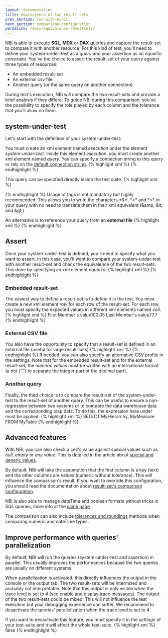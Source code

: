 ```yaml
---
layout: documentation
title: Equivalence of two result-sets
prev_section: run-with-nunit
next_section: comparison-configuration
permalink: /docs/equivalence-resultsets/
---
```


NBi is able to execute **SQL**, **MDX** or **DAX** queries and capture the result-set to compare it with another resource. For this kind of test, you'll need to define your system-under-test as a *query* and your assertion as an *equalTo* constraint. You've the choice to assert the result-set of your query against three types of resources:

* An embedded result-set
* An external csv file
* Another query (or the same query on another connection)

During test's execution, NBi will compare the two result-sets and provide a brief analysis if they differe. To guide NBi during this comparison, you've the possibility to specify the role played by each column and the tolerance that you'll allow on them.

## system-under-test
Let's start with the definition of your system-under-test:

You must create an xml element named *execution* under the element *system-under-test*. Inside this element *execution*, you must create another xml element named *query*. You can specify a connection string to this query or rely on the [default connection string](/docs/manage-connection-strings).
{% highlight xml %}
<system-under-test>
  <execution>
    <query connectionString="..."/>
  </execution>
</system-under-test>
{% endhighlight %}

This query can be specified directly inside the test suite.
{% highlight xml %}
<query connectionString="...">
<![CDATA[
  SELECT
    {[Measure].[MyMeasure]} ON 0,
    {[MyDimension].[MyHierarchy].Members} ON 1
  FROM
    MyCube
]]>
</query>
{% endhighlight %}
Usage of tags <![CDATA[ and ]]> is not mandatory but highly recommended. This allows you to write the characters *&*, *<* and *>* in your query with no need to translate them in their xml equivalent (&amp;amp; &amp;lt; and &amp;gt;)

An alternative is to reference your query from an **external file**
{% highlight xml %}
<query file="C:\myFile.sql" connectionString="..."/>
{% endhighlight %}
## Assert
Once your system-under-test is defined, you'll need to specify what you want to assert. In this case, you'll want to compare your system-under-test with another result-set and check the equivalence of the two result-sets. This done by specifying an xml element _equalTo_:
{% highlight xml %}
<assert>
  <equalTo />
</assert>
{% endhighlight %}

### Embedded result-set
The easiest way to define a result-set is to define it in the test. You must create a new xml element *row* for each row of the result-set. For each row, you must specify the expected values in different xml elements named *cell*.
{% highlight xml %}
<equalTo>
  <resultSet>
    <row><cell>First Member's value</cell><cell>100.05</cell></row>
    <row><cell>Last Member's value</cell><cell>77.7</cell></row>
  </resultSet>
</equalTo>
{% endhighlight %}

### External CSV file
You also have the opportunity to specify that a result-set is defined in an external file (useful for large result-sets)
{% highlight xml %}
<equalTo>
  <resultSet file="C:\myResult.csv">
</equalTo>
{% endhighlight %}
If needed, you can also specify an alternative [CSV profile](csv-profile) in the settings. Note that for the embedded result-set and for the external result-set, the *numeric values* must be written with an international format (a dot (".") to separate the integer part of the decimal part).

### Another query
Finally, the third choice is to compare the result-set of the system-under-test to the result-set of another query. This can be useful to ensure a non-regression between two systems or to compare the data warehouse data and the corresponding olap data. To do this, the expression here under must be applied.
{% highlight xml %}
<equalTo>
  <query connectionString="...">
    SELECT MyHierarchy, MyMeasure FROM MyTable
  </query>
</equalTo>
{% endhighlight %}

## Advanced features
With NBi, you can also check a cell's value against special values such as *null*, *empty* or *any value*. This is detailed in the article about [special and generic values](/docs/special-generic-values/).

By default, NBi will take the assumption that the first column is a key (text) and the other columns are values (numeric without tolerance). This will influence the comparison's result. If you want to override this configuration, you should read the documentation about [result-set's comparison configuration](/docs/comparison-configuration/).

NBi is also able to manage dateTime and boolean formats without tricks in SQL queries, more info at the [same page](/docs/comparison-configuration/)

The comparison can also include [tolerances and roundings](/docs/tolerances-roundings/) methods when comparing numeric and dateTime types.

## Improve performance with queries' parallelization
By default, NBi will run the queries (system-under-test and assertion) in parallel. This usually improves the performances because the two queries are usually on different systems.

When parallelization is activated, this directly influences the output in the console or the output tab. The two result-sets will be intermixed and probably not interpretable. Note that this output is only visible when the trace level is set to 4 (see [enable and display trace messages](/docs/trace/)). The output of the two result-sets could be mixed. This will not influence the test execution but your debugging experience can suffer. We recommend to desactivate the queries' parallelization when the trace level is set to 4.

If you want to desactivate this feature, you must specify it in the _settings_ of your test-suite and it will affect the whole test-suite.
{% highlight xml %}
<settings>
    <parallelize-queries>false</parallelize-queries>
</settings>
{% endhighlight %}
